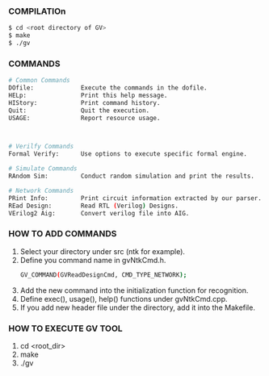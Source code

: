 ### COMPILATIOn
```bash
$ cd <root directory of GV>
$ make
$ ./gv
```

### COMMANDS
```bash
# Common Commands
DOfile:             Execute the commands in the dofile.
HELp:               Print this help message.
HIStory:            Print command history.
Quit:               Quit the execution.
USAGE:              Report resource usage.



# Verilfy Commands
Formal Verify:      Use options to execute specific formal engine.

# Simulate Commands
RAndom Sim:         Conduct random simulation and print the results.

# Network Commands
PRint Info:         Print circuit information extracted by our parser.
REad Design:        Read RTL (Verilog) Designs.
VErilog2 Aig:       Convert verilog file into AIG. 
```

### HOW TO ADD COMMANDS
1. Select your directory under src (ntk for example).
2. Define you command name in gvNtkCmd.h.
   ```bash
   GV_COMMAND(GVReadDesignCmd, CMD_TYPE_NETWORK); 
   ```
3. Add the new command into the initialization function for recognition.
4. Define exec(), usage(), help() functions under gvNtkCmd.cpp.
5. If you add new header file under the directory, add it into the Makefile.

### HOW TO EXECUTE GV TOOL 
1. cd <root_dir>
2. make 
3. ./gv